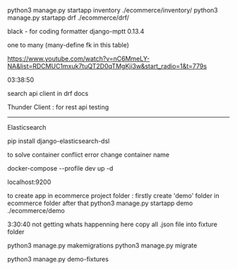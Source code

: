 python3 manage.py startapp inventory ./ecommerce/inventory/
python3 manage.py startapp drf ./ecommerce/drf/

black - for coding formatter
django-mptt 0.13.4

one to many (many-define fk in this table)



https://www.youtube.com/watch?v=nC6MmeLY-NA&list=RDCMUC1mxuk7tuQT2D0qTMgKji3w&start_radio=1&t=779s

03:38:50

search api client in drf docs 


Thunder Client :    for  rest api testing 

**********************************************

Elasticsearch 

pip install django-elasticsearch-dsl







to solve container conflict error change container name 

docker-compose --profile dev up -d 

localhost:9200

to create app in ecommerce project folder :
firstly create 'demo' folder in ecommerce folder after that
python3 manage.py startapp demo ./ecommerce/demo 



3:30:40 not getting whats happenning here
copy all .json file into fixture folder 



python3 manage.py makemigrations
python3 manage.py migrate


python3 manage.py demo-fixtures 
